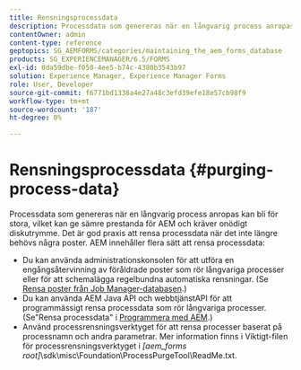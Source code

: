 ```yaml
---
title: Rensningsprocessdata
description: Processdata som genereras när en långvarig process anropas kan bli för stora, vilket kan ge sämre prestanda för AEM och kräver onödigt diskutrymme. Se hur du kan tömma processdata.
contentOwner: admin
content-type: reference
geptopics: SG_AEMFORMS/categories/maintaining_the_aem_forms_database
products: SG_EXPERIENCEMANAGER/6.5/FORMS
exl-id: 0da59dbe-f050-4ee5-b74c-4380b3543b97
solution: Experience Manager, Experience Manager Forms
role: User, Developer
source-git-commit: f6771bd1338a4e27a48c3efd39efe18e57cb98f9
workflow-type: tm+mt
source-wordcount: '187'
ht-degree: 0%

---
```


# Rensningsprocessdata {#purging-process-data}

Processdata som genereras när en långvarig process anropas kan bli för stora, vilket kan ge sämre prestanda för AEM och kräver onödigt diskutrymme. Det är god praxis att rensa processdata när det inte längre behövs några poster. AEM innehåller flera sätt att rensa processdata:

* Du kan använda administrationskonsolen för att utföra en engångsåtervinning av föråldrade poster som rör långvariga processer eller för att schemalägga regelbundna automatiska rensningar. (Se [Rensa poster från Job Manager-databasen](/help/forms/using/admin-help/purge-records-job-manager-database.md#purge-records-from-the-job-manager-database).)
* Du kan använda AEM Java API och webbtjänstAPI för att programmässigt rensa processdata som rör långvariga processer. (Se&quot;Rensa processdata&quot; i [Programmera med AEM](https://www.adobe.com/go/learn_aemforms_programming_63).)
* Använd processrensningsverktyget för att rensa processer baserat på processnamn och andra parametrar. Mer information finns i Viktigt-filen för processrensningsverktyget i *[aem_forms root]*\sdk\misc\Foundation\ProcessPurgeTool\ReadMe.txt.
